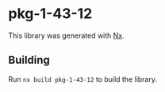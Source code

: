 # pkg-1-43-12

This library was generated with [Nx](https://nx.dev).

## Building

Run `nx build pkg-1-43-12` to build the library.
